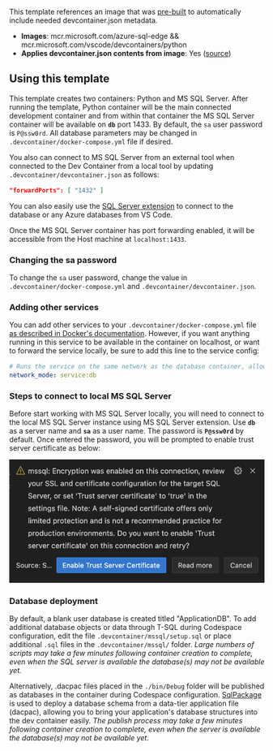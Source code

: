 
This template references an image that was [pre-built](https://containers.dev/implementors/reference/#prebuilding) to automatically include needed devcontainer.json metadata.

* **Images**: mcr.microsoft.com/azure-sql-edge && mcr.microsoft.com/vscode/devcontainers/python
* **Applies devcontainer.json contents from image**: Yes ([source](https://github.com/Azure-Samples//blob/main/src/python-mssql/.devcontainer/devcontainer.json))

## Using this template

This template creates two containers: Python and MS SQL Server. After running the template, Python container will be the main connected development container and from within that container the MS SQL Server container will be available on **`db`** port 1433. By default, the `sa` user password is `P@ssw0rd`. All database parameters may be changed in `.devcontainer/docker-compose.yml` file if desired.

You also can connect to MS SQL Server from an external tool when connected to the Dev Container from a local tool by updating `.devcontainer/devcontainer.json` as follows:

```json
"forwardPorts": [ "1432" ]
```

You can also easily use the [SQL Server extension](https://marketplace.visualstudio.com/items?itemName=ms-mssql.mssql) to connect to the database or any Azure databases from VS Code.

Once the MS SQL Server container has port forwarding enabled, it will be accessible from the Host machine at `localhost:1433`.

### Changing the sa password

To change the `sa` user password, change the value in `.devcontainer/docker-compose.yml` and `.devcontainer/devcontainer.json`.

### Adding other services

You can add other services to your `.devcontainer/docker-compose.yml` file [as described in Docker's documentation](https://docs.docker.com/compose/compose-file/#service-configuration-reference). However, if you want anything running in this service to be available in the container on localhost, or want to forward the service locally, be sure to add this line to the service config:

```yaml
# Runs the service on the same network as the database container, allows "forwardPorts" in devcontainer.json function.
network_mode: service:db
```

### Steps to connect to local MS SQL Server

Before start working with MS SQL Server locally, you will need to connect to the local MS SQL Server instance using MS SQL Server extension.
Use **`db`** as a server name and **`sa`** as a user name. The password is **`P@ssw0rd`** by default. Once entered the password, you will be prompted to enable trust server certificate as below:

![Trust Server Certificate](images/trust.png)

### Database deployment

By default, a blank user database is created titled "ApplicationDB".  To add additional database objects or data through T-SQL during Codespace configuration, edit the file `.devcontainer/mssql/setup.sql` or place additional `.sql` files in the `.devcontainer/mssql/` folder. *Large numbers of scripts may take a few minutes following container creation to complete, even when the SQL server is available the database(s) may not be available yet.*

Alternatively, .dacpac files placed in the `./bin/Debug` folder will be published as databases in the container during Codespace configuration. [SqlPackage](https://docs.microsoft.com/sql/tools/sqlpackage) is used to deploy a database schema from a data-tier application file (dacpac), allowing you to bring your application's database structures into the dev container easily. *The publish process may take a few minutes following container creation to complete, even when the server is available the database(s) may not be available yet.*